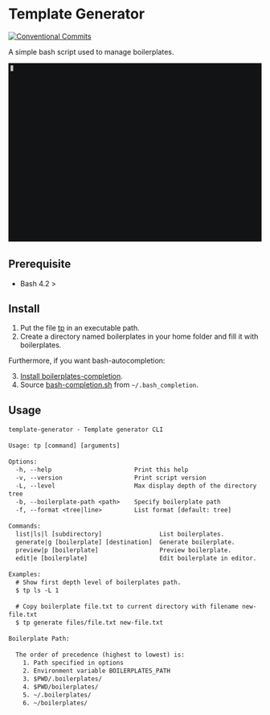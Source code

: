 # Template Generator

[![Conventional Commits](https://img.shields.io/badge/Conventional%20Commits-1.0.0-yellow.svg)](https://conventionalcommits.org)

A simple bash script used to manage boilerplates.

![example usage of template-generator](media/output.gif)

## Prerequisite

- Bash 4.2 >

## Install

1. Put the file [tp](tp) in an executable path.
2. Create a directory named boilerplates in your home folder and fill it with boilerplates.

Furthermore, if you want bash-autocompletion:

3. [Install boilerplates-completion](https://github.com/scop/bash-completion).
4. Source [bash-completion.sh](bash-completion.sh) from `~/.bash_completion`.

## Usage

```
template-generator - Template generator CLI

Usage: tp [command] [arguments]

Options:
  -h, --help                       Print this help
  -v, --version                    Print script version
  -L, --level                      Max display depth of the directory tree
  -b, --boilerplate-path <path>    Specify boilerplate path
  -f, --format <tree|line>         List format [default: tree]

Commands:
  list|ls|l [subdirectory]                List boilerplates.
  generate|g [boilerplate] [destination]  Generate boilerplate.
  preview|p [boilerplate]                 Preview boilerplate.
  edit|e [boilerplate]                    Edit boilerplate in editor.

Examples:
  # Show first depth level of boilerplates path.
  $ tp ls -L 1

  # Copy boilerplate file.txt to current directory with filename new-file.txt
  $ tp generate files/file.txt new-file.txt

Boilerplate Path:

  The order of precedence (highest to lowest) is:
    1. Path specified in options
    2. Environment variable BOILERPLATES_PATH
    3. $PWD/.boilerplates/
    4. $PWD/boilerplates/
    5. ~/.boilerplates/
    6. ~/boilerplates/
```

